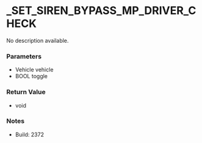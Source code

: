 # _SET_SIREN_BYPASS_MP_DRIVER_CHECK

No description available.

### Parameters
* Vehicle vehicle
* BOOL toggle

### Return Value
* void

### Notes
* Build: 2372

